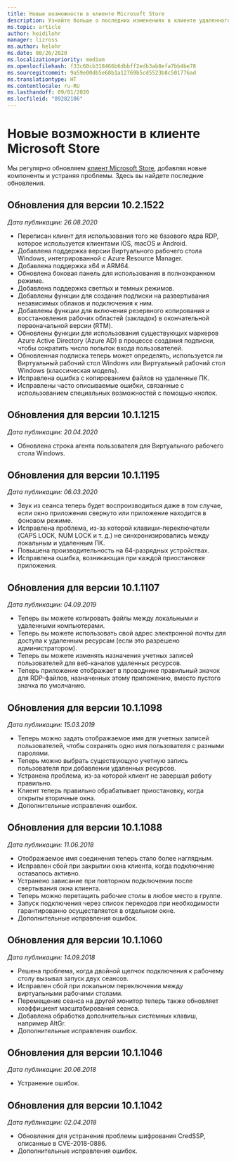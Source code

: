 ```yaml
---
title: Новые возможности в клиенте Microsoft Store
description: Узнайте больше о последних изменениях в клиенте удаленного рабочего стола для Microsoft Store.
ms.topic: article
author: heidilohr
manager: lizross
ms.author: helohr
ms.date: 08/26/2020
ms.localizationpriority: medium
ms.openlocfilehash: f33c60cb318466b6dbbff2edb3ab8efa7bb4be78
ms.sourcegitcommit: 9a59e00db5e68b1a12769b5cd5523b8c501776ad
ms.translationtype: HT
ms.contentlocale: ru-RU
ms.lasthandoff: 09/01/2020
ms.locfileid: "89282106"
---
```

# <a name="whats-new-in-the-microsoft-store-client"></a>Новые возможности в клиенте Microsoft Store

Мы регулярно обновляем [клиент Microsoft Store](windows.md), добавляя новые компоненты и устраняя проблемы. Здесь вы найдете последние обновления.

## <a name="updates-for-version-1021522"></a>Обновления для версии 10.2.1522

*Дата публикации: 26.08.2020*

- Переписан клиент для использования того же базового ядра RDP, которое используется клиентами iOS, macOS и Android.
- Добавлена поддержка версии Виртуального рабочего стола Windows, интегрированной с Azure Resource Manager.
- Добавлена поддержка x64 и ARM64.
- Обновлена боковая панель для использования в полноэкранном режиме.
- Добавлена поддержка светлых и темных режимов.
- Добавлены функции для создания подписки на развертывания независимых облаков и подключения к ним.
- Добавлены функции для включения резервного копирования и восстановления рабочих областей (закладок) в окончательной первоначальной версии (RTM).
- Обновлены функции для использования существующих маркеров Azure Active Directory (Azure AD) в процессе создания подписки, чтобы сократить число попыток входа пользователей.
- Обновленная подписка теперь может определять, используется ли Виртуальный рабочий стол Windows или Виртуальный рабочий стол Windows (классическая модель).
- Исправлена ошибка с копированием файлов на удаленные ПК.
- Исправлены часто описываемые ошибки, связанные с использованием специальных возможностей с помощью кнопок.

## <a name="updates-for-version-1011215"></a>Обновления для версии 10.1.1215

*Дата публикации: 20.04.2020*

- Обновлена строка агента пользователя для Виртуального рабочего стола Windows.

## <a name="updates-for-version-1011195"></a>Обновления для версии 10.1.1195

*Дата публикации: 06.03.2020*

- Звук из сеанса теперь будет воспроизводиться даже в том случае, если окно приложения свернуто или приложение находится в фоновом режиме.
- Исправлена проблема, из-за которой клавиши-переключатели (CAPS LOCK, NUM LOCK и т. д.) не синхронизировались между локальным и удаленным ПК.
- Повышена производительность на 64-разрядных устройствах.
- Исправлена ошибка, возникающая при каждой приостановке приложения.

## <a name="updates-for-version-1011107"></a>Обновления для версии 10.1.1107

*Дата публикации: 04.09.2019*

- Теперь вы можете копировать файлы между локальными и удаленными компьютерами.
- Теперь вы можете использовать свой адрес электронной почты для доступа к удаленным ресурсам (если это разрешено администратором).
- Теперь вы можете изменять назначения учетных записей пользователей для веб-каналов удаленных ресурсов.
- Теперь приложение отображает в проводнике правильный значок для RDP-файлов, назначенных этому приложению, вместо пустого значка по умолчанию.

## <a name="updates-for-version-1011098"></a>Обновления для версии 10.1.1098

*Дата публикации: 15.03.2019*

- Теперь можно задать отображаемое имя для учетных записей пользователей, чтобы сохранять одно имя пользователя с разными паролями.
- Теперь можно выбрать существующую учетную запись пользователя при добавлении удаленных ресурсов.
- Устранена проблема, из-за которой клиент не завершал работу правильно.
- Клиент теперь правильно обрабатывает приостановку, когда открыты вторичные окна.
- Дополнительные исправления ошибок.

## <a name="updates-for-version-1011088"></a>Обновления для версии 10.1.1088

*Дата публикации: 11.06.2018*

- Отображаемое имя соединения теперь стало более наглядным.
- Исправлен сбой при закрытии окна клиента, когда подключение оставалось активно.
- Устранено зависание при повторном подключении после свертывания окна клиента.
- Теперь можно перетащить рабочие столы в любое место в группе.
- Запуск подключения через список переходов при необходимости гарантированно осуществляется в отдельном окне.
- Дополнительные исправления ошибок.

## <a name="updates-for-version-1011060"></a>Обновления для версии 10.1.1060

*Дата публикации: 14.09.2018*

- Решена проблема, когда двойной щелчок подключения к рабочему столу вызывал запуск двух сеансов.
- Исправлен сбой при локальном переключении между виртуальными рабочими столами.
- Перемещение сеанса на другой монитор теперь также обновляет коэффициент масштабирования сеанса.
- Добавлена обработка дополнительных системных клавиш, например AltGr.
- Дополнительные исправления ошибок.

## <a name="updates-for-version-1011046"></a>Обновления для версии 10.1.1046

*Дата публикации: 20.06.2018*

- Устранение ошибок.

## <a name="updates-for-version-1011042"></a>Обновления для версии 10.1.1042

*Дата публикации: 02.04.2018*

- Обновления для устранения проблемы шифрования CredSSP, описанные в CVE-2018-0886.
- Дополнительные исправления ошибок.
